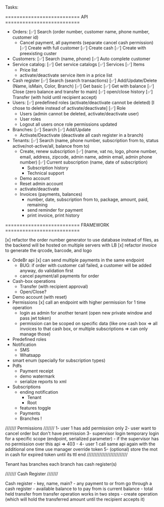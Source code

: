 ﻿Tasks:

========================== API ==========================
- Orders:
  [✅] Search (order number, customer name, phone number, customer id)
  - Cancel payment, all payments (separate cancel cash permission)
  [✅] Create with full customer
  [✅] Create cash
  [✅] Create with preexisting custer
- Customers:
  [✅] Search (name, phone)
  [✅] Auto complete customer
- Service catalog:
  [✅] Get service catalogs
  [✅] Services
  [✅] Items
  - Price list
  - activate/deactivate service item in a price list
- Cash register
  [✅] Search (search transactions)
  [✅] Add/Update/Delete (Name, isMain, Color, Branch)
  [✅] Get basic
  [✅] Get with balance
  [✅] Close (zero balance and transfer to main)
  [✅] open/close history
  [✅] Transfer (with hold until recipient accept)
- Users:
  [✅] predefined roles (activate/deactivate cannot be deleted) [I chose to delete instead of activate/deactivate]
  [✅] Role
  - Users (admin cannot be deleted, activate/deactivate user)
  - User roles
  - Logout all users once role permissions updated
- Branches:
  [✅] Search
  [✅] Add/Update
  - Activate/Deactivate (deactivate all cash register in a branch)
- Tenants:
  [✅] Search (name, phone number, subscription from to, status active/not-active/all, balance from to)
  - Create, renew subscription 
    [✅] (name, vat no, logo, phone number, email, address, zipcode, admin name, admin email, admin phone number)
    [✅] Current subscription (name, date of subscription)
    - Subscription history
    - Technical support
  - Demo account
  - Reset admin account
  - activate/deactivate
  - Invoices (payments, balances)
    - number, date, subscription from to, package, amount, paid, remaining
    - send reminder for payment
    - print invoice, print history

========================== FRAMEWORK ==========================

[x] refactor the order number generator to use database instead of files, as the backend will be hosted on multiple servers with LB
[x] refactor invoice to generate the qrcode, barcode, and logo
- OrdeBr api
  [x] can send multiple payments in the same endpoint
    - BUG: if order with customer call failed, a customer will be added anyway, do validation first
    - cancel payment/all payments for order
- Cash-box operations
    - Transfer (with recipient approval)
    - Open/Close?
- Demo account (with reset)
- Permissions
  [x] call an endpoint with higher permission for 1 time operation
    - login as admin for another tenant (open new private window and pass jwt token)
    - permission can be scoped on specific data (like one cash box => all invoices to that cash box, or multiple subscriptions => can only manage those)
- Predefined roles
- Notification
    - SMS
    - Whatsapp
- smart enum (specially for subscription types)
- Pdfs
    - Payment receipt
    - demo watermark
    - serialize reports to xml
- Subscriptions
    - ending notification
        - Tenant
        - Root
    - features toggle
    - Payments
    - Branches !

/////// Permissions ///////
1- user 1 has add permission only
2- user want to cancel order but don't have permission
3- supervisor login temporary login for a specific scope (endpoint, serialized parameter)
    - if the supervisor has no permission over this api => 403
    - 
4- user 1 call same api again with the additional one time use manager override token
5- (optional) store the mot in cash for expired token until its ttl end
//////////////////////////


Tenant has branches 
each branch has cash register(s)

/////// Cash Register ///////

Cash register
    - key, name, main?
    - any payment to or from go through a cash register
    - available balance to to pay from is current balance - total held transfer from
transfer operation works in two steps
    - create operation (which will hold the transferred amount until the recipient accepts it)

